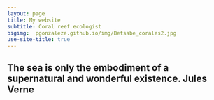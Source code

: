 ```yaml
---
layout: page
title: My website
subtitle: Coral reef ecologist
bigimg:  pgonzaleze.github.io/img/Betsabe_corales2.jpg 
use-site-title: true
---
```


## The sea is only the embodiment of a supernatural and wonderful existence.  Jules Verne

